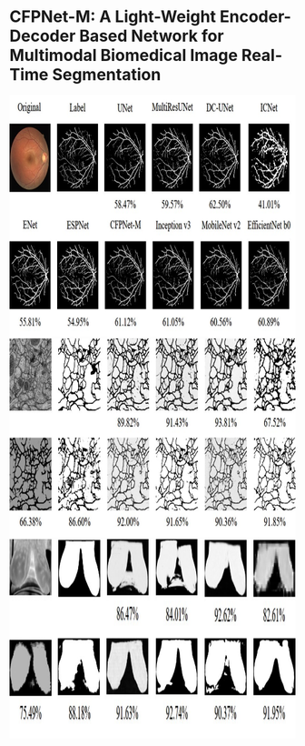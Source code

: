 # CFPNet-M: A Light-Weight Encoder-Decoder Based Network for Multimodal Biomedical Image Real-Time Segmentation
<div align=center><img src="https://github.com/AngeLouCN/CFPNet-Medicine/blob/main/results/Drive.jpg" width="1000" height="425" alt="Result"/></div>
<div align=center><img src="https://github.com/AngeLouCN/CFPNet-Medicine/blob/main/results/ISBI.jpg" width="900" height="350" alt="Result"/></div>
<div align=center><img src="https://github.com/AngeLouCN/CFPNet-Medicine/blob/main/results/Infrared Breast.jpg" width="900" height="350" alt="Result"/></div>
